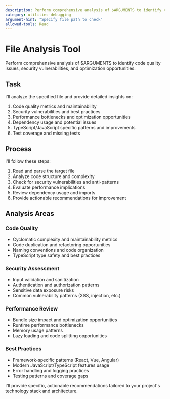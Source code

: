 ```yaml
---
description: Perform comprehensive analysis of $ARGUMENTS to identify code quality issues, security vulnerabilities, and optimization opportunities.
category: utilities-debugging
argument-hint: "Specify file path to check"
allowed-tools: Read
---
```


# File Analysis Tool

Perform comprehensive analysis of $ARGUMENTS to identify code quality issues, security vulnerabilities, and optimization opportunities.

## Task

I'll analyze the specified file and provide detailed insights on:

1. Code quality metrics and maintainability
2. Security vulnerabilities and best practices
3. Performance bottlenecks and optimization opportunities
4. Dependency usage and potential issues
5. TypeScript/JavaScript specific patterns and improvements
6. Test coverage and missing tests

## Process

I'll follow these steps:

1. Read and parse the target file
2. Analyze code structure and complexity
3. Check for security vulnerabilities and anti-patterns  
4. Evaluate performance implications
5. Review dependency usage and imports
6. Provide actionable recommendations for improvement

## Analysis Areas

### Code Quality
- Cyclomatic complexity and maintainability metrics
- Code duplication and refactoring opportunities
- Naming conventions and code organization
- TypeScript type safety and best practices

### Security Assessment
- Input validation and sanitization
- Authentication and authorization patterns
- Sensitive data exposure risks
- Common vulnerability patterns (XSS, injection, etc.)

### Performance Review
- Bundle size impact and optimization opportunities
- Runtime performance bottlenecks
- Memory usage patterns
- Lazy loading and code splitting opportunities

### Best Practices
- Framework-specific patterns (React, Vue, Angular)
- Modern JavaScript/TypeScript features usage
- Error handling and logging practices
- Testing patterns and coverage gaps

I'll provide specific, actionable recommendations tailored to your project's technology stack and architecture.